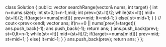 class Solution {
public:
vector<int> searchRange(vector<int>& nums, int target) {
int n=nums.size();
int st=0,lt=n-1,mid;
int prev=(st+lt)/2;
while(st<=lt){
mid=(st+lt)/2;
if(target<=nums[mid]){
prev=mid;
lt=mid-1;
}
else{
st=mid+1;
}
}
// cout<<prev<<endl;
vector<int> ans;
if(n==0 || nums[prev]!=target){
ans.push_back(-1);
ans.push_back(-1);
return ans;
}
ans.push_back(prev);
st=0,lt=n-1;
while(st<=lt){
mid=(st+lt)/2;
if(target>=nums[mid]){
prev=mid;
st=mid+1;
}
else{
lt=mid-1;
}
}
ans.push_back(prev);
return ans;
}
};